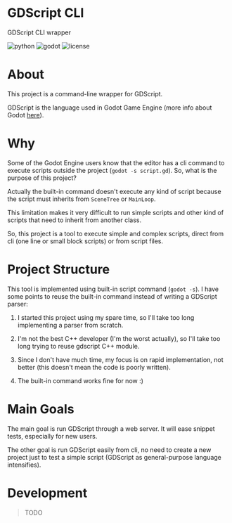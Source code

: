 # GDScript CLI

GDScript CLI wrapper

![python](https://img.shields.io/badge/python-3.4%2B-blue.svg?style=flat-square)
![godot](https://img.shields.io/badge/Godot-3.0%2B-blue.svg?style=flat-square)
![license](https://img.shields.io/badge/License-Meteor-lightgray.svg?style=flat-square)


# About

This project is a command-line wrapper for GDScript.

GDScript is the language used in Godot Game Engine (more info about Godot [here](https://godotengine.org/)).

# Why

Some of the Godot Engine users know that the editor has a cli command to execute scripts outside the project (`godot -s script.gd`). So, what is the purpose of this project?

Actually the built-in command doesn't execute any kind of script because the script must inherits from `SceneTree` or `MainLoop`.

This limitation makes it very difficult to run simple scripts and other kind of scripts that need to inherit from another class.

So, this project is a tool to execute simple and complex scripts, direct from cli (one line or small block scripts) or from script files.

# Project Structure

This tool is implemented using built-in script command (`godot -s`). I have some points to reuse the built-in command instead of writing a GDScript parser:

1. I started this project using my spare time, so I'll take too long implementing a parser from scratch.

2. I'm not the best C++ developer (I'm the worst actually), so I'll take too long trying to reuse gdscript C++ module.

3. Since I don't have much time, my focus is on rapid implementation, not better (this doesn't mean the code is poorly written).

4. The built-in command works fine for now :)

# Main Goals

The main goal is run GDScript through a web server. It will ease snippet tests, especially for new users.

The other goal is run GDScript easily from cli, no need to create a new project just to test a simple script (GDScript as general-purpose language intensifies).

# Development

>TODO
